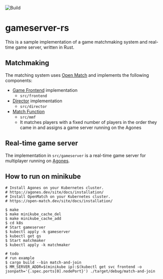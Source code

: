 ![Build](https://github.com/yoshd/gameserver-rs/workflows/Build/badge.svg)

# gameserver-rs

This is a sample implementation of a game matchmaking system and real-time game server, written in Rust.

## Matchmaking

The matching system uses [Open Match](https://github.com/googleforgames/open-match) and implements the following components:

- [Game Frontend](https://open-match.dev/site/docs/guides/matchmaker/frontend/) implementation
  - `src/frontend`
- [Director](https://open-match.dev/site/docs/guides/matchmaker/director/) implementation
  - `src/director`
- [Match Function](https://open-match.dev/site/docs/guides/matchmaker/matchfunction/)
  - `src/mmf`
  - It matches players with a fixed number of players in the order they came in and assigns a game server running on the Agones

## Real-time game server

The implementation in `src/gameserver` is a real-time game server for multiplayer running on [Agones](https://github.com/googleforgames/agones).

## How to run on minikube

```
# Install Agones on your Kubernetes cluster.
# https://agones.dev/site/docs/installation/
# Install OpenMatch on your Kubernetes cluster.
# https://open-match.dev/site/docs/installation/

$ make
$ make minikube_cache_del
$ make minikube_cache_add
$ cd k8s
# Start gameserver
$ kubectl apply -k gameserver
$ kubectl get gs
$ Start matchmaker
$ kubectl apply -k matchmaker

# todo
# run example
$ cargo build --bin match-and-join
$ MM_SERVER_ADDR=$(minikube ip):$(kubectl get svc frontend -o jsonpath='{.spec.ports[0].nodePort}') ./target/debug/match-and-join
```
